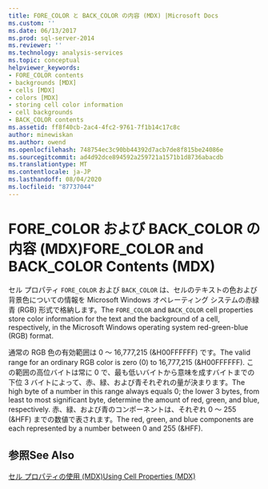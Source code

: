 ```yaml
---
title: FORE_COLOR と BACK_COLOR の内容 (MDX) |Microsoft Docs
ms.custom: ''
ms.date: 06/13/2017
ms.prod: sql-server-2014
ms.reviewer: ''
ms.technology: analysis-services
ms.topic: conceptual
helpviewer_keywords:
- FORE_COLOR contents
- backgrounds [MDX]
- cells [MDX]
- colors [MDX]
- storing cell color information
- cell backgrounds
- BACK_COLOR contents
ms.assetid: ff8f40cb-2ac4-4fc2-9761-7f1b14c17c8c
author: minewiskan
ms.author: owend
ms.openlocfilehash: 748754ec3c90bb44392d7acb7de8f815be24086e
ms.sourcegitcommit: ad4d92dce894592a259721a1571b1d8736abacdb
ms.translationtype: MT
ms.contentlocale: ja-JP
ms.lasthandoff: 08/04/2020
ms.locfileid: "87737044"
---
```

# <a name="fore_color-and-back_color-contents-mdx"></a><span data-ttu-id="4cf13-102">FORE_COLOR および BACK_COLOR の内容 (MDX)</span><span class="sxs-lookup"><span data-stu-id="4cf13-102">FORE_COLOR and BACK_COLOR Contents (MDX)</span></span>
  <span data-ttu-id="4cf13-103">セル プロパティ `FORE_COLOR` および `BACK_COLOR` は、セルのテキストの色および背景色についての情報を Microsoft Windows オペレーティング システムの赤緑青 (RGB) 形式で格納します。</span><span class="sxs-lookup"><span data-stu-id="4cf13-103">The `FORE_COLOR` and `BACK_COLOR` cell properties store color information for the text and the background of a cell, respectively, in the Microsoft Windows operating system red-green-blue (RGB) format.</span></span>  
  
 <span data-ttu-id="4cf13-104">通常の RGB 色の有効範囲は 0 ～ 16,777,215 (&H00FFFFFF) です。</span><span class="sxs-lookup"><span data-stu-id="4cf13-104">The valid range for an ordinary RGB color is zero (0) to 16,777,215 (&H00FFFFFF).</span></span> <span data-ttu-id="4cf13-105">この範囲の高位バイトは常に 0 で、最も低いバイトから意味を成すバイトまでの下位 3 バイトによって、赤、緑、および青それぞれの量が決まります。</span><span class="sxs-lookup"><span data-stu-id="4cf13-105">The high byte of a number in this range always equals 0; the lower 3 bytes, from least to most significant byte, determine the amount of red, green, and blue, respectively.</span></span> <span data-ttu-id="4cf13-106">赤、緑、および青のコンポーネントは、それぞれ 0 ～ 255 (&HFF) までの数値で表されます。</span><span class="sxs-lookup"><span data-stu-id="4cf13-106">The red, green, and blue components are each represented by a number between 0 and 255 (&HFF).</span></span>  
  
## <a name="see-also"></a><span data-ttu-id="4cf13-107">参照</span><span class="sxs-lookup"><span data-stu-id="4cf13-107">See Also</span></span>  
 [<span data-ttu-id="4cf13-108">セル プロパティの使用 &#40;MDX&#41;</span><span class="sxs-lookup"><span data-stu-id="4cf13-108">Using Cell Properties &#40;MDX&#41;</span></span>](mdx-cell-properties-using-cell-properties.md)  
  
  
